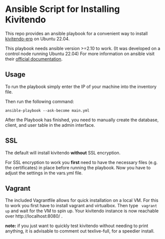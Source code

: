 # Ansible Script for Installing Kivitendo

This repo provides an ansible playbook for a convenient way to install
[kivitendo-erp](https://github.com/kivitendo/kivitendo-erp) on Ubuntu 22.04.

This playbook needs ansible version >=2.10 to work.
(It was developed on a control node running Ubuntu 22.04)
For more information on ansible visit their [official documentation](https://docs.ansible.com/).

## Usage

To run the playbook simply enter the IP of your machine into the inventory file.

Then run the following command:
```
ansible-playbook --ask-become main.yml
```

After the Playbook has finished, you need to manually create the database,
client, and user table in the admin interface.

## SSL

The default will install kivitendo **without** SSL encryption.

For SSL encryption to work you **first** need to have the necessary files (e.g.
the certificates) in place before running the playbook.
Now you have to adjust the settings in the vars.yml file.

## Vagrant

The included Vagrantfile allows for quick installation on a local VM.
For this to work you first have to install vagrant and virtualbox.
Then type ` vagrant up` and wait for the VM to spin up.
Your kivitendo instance is now reachable over http://localhost:8080/ .

**note:** if you just want to quickly test kivitendo without needing to print
anything, it is advisable to comment out texlive-full, for a speedier install.
